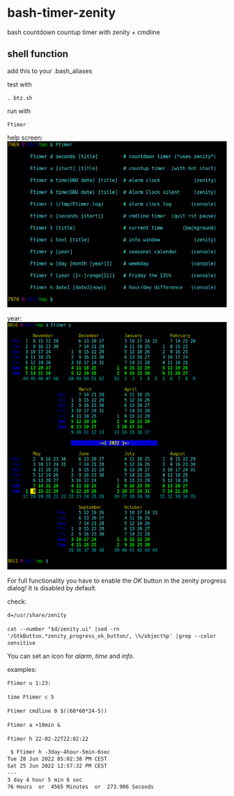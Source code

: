 # bash-timer-zenity
bash countdown countup timer with zenity + cmdline

## shell function
add this to your .bash_aliases

test with
```
. btz.sh
```

run with
```
Ftimer
```

help screen:\
![help](pics/screenshot.png)

year:\
![year](pics/year.png)

For full functionality you have to enable the _OK_ button in the zenity progress dialog! It is disabled by default.

check:
```
d=/usr/share/zenity

cat --number "$d/zenity.ui" |sed -rn '/GtkButton.*zenity_progress_ok_button/, \%/object%p' |grep --color sensitive
```

You can set an icon for *alarm*, *time* and *info*.

examples:
```
Ftimer u 1:23:

time Ftimer c 5

Ftimer cmdline 0 $((60*60*24-5))

Ftimer a +10min &

Ftimer h 22-02-22T22:02:22
```

```
 $ Ftimer h -3day-4hour-5min-6sec
Tue 28 Jun 2022 05:02:38 PM CEST
Sat 25 Jun 2022 12:57:32 PM CEST
---
3 day 4 hour 5 min 6 sec
76 Hours  or  4565 Minutes  or  273.906 Seconds

```
